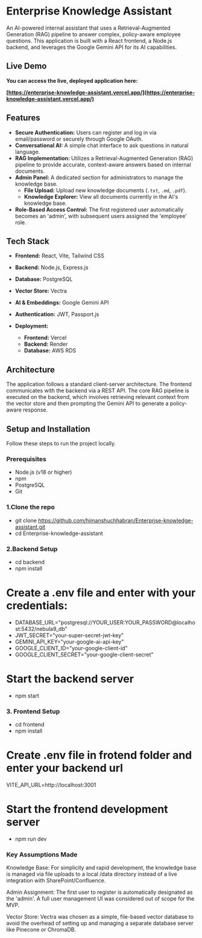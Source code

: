 # Enterprise Knowledge Assistant

An AI-powered internal assistant that uses a Retrieval-Augmented Generation (RAG) pipeline to answer complex, policy-aware employee questions. This application is built with a React frontend, a Node.js backend, and leverages the Google Gemini API for its AI capabilities.

## Live Demo

**You can access the live, deployed application here:**

**[https://enterprise-knowledge-assistant.vercel.app/](https://enterprise-knowledge-assistant.vercel.app/)**

## Features

* **Secure Authentication:** Users can register and log in via email/password or securely through Google OAuth.
* **Conversational AI:** A simple chat interface to ask questions in natural language.
* **RAG Implementation:** Utilizes a Retrieval-Augmented Generation (RAG) pipeline to provide accurate, context-aware answers based on internal documents.
* **Admin Panel:** A dedicated section for administrators to manage the knowledge base.
    * **File Upload:** Upload new knowledge documents (`.txt`, `.md`, `.pdf`).
    * **Knowledge Explorer:** View all documents currently in the AI's knowledge base.
* **Role-Based Access Control:** The first registered user automatically becomes an 'admin', with subsequent users assigned the 'employee' role.

## Tech Stack

* **Frontend:** React, Vite, Tailwind CSS
* **Backend:** Node.js, Express.js
* **Database:** PostgreSQL
* **Vector Store:** Vectra
* **AI & Embeddings:** Google Gemini API
* **Authentication:** JWT, Passport.js

* **Deployment:**
    * **Frontend:** Vercel
    * **Backend:** Render
    * **Database:** AWS RDS

## Architecture

The application follows a standard client-server architecture. The frontend communicates with the backend via a REST API. The core RAG pipeline is executed on the backend, which involves retrieving relevant context from the vector store and then prompting the Gemini API to generate a policy-aware response.


## Setup and Installation

Follow these steps to run the project locally.

### Prerequisites

* Node.js (v18 or higher)
* npm
* PostgreSQL
* Git


### 1.Clone the repo

* git clone https://github.com/himanshuchhabran/Enterprise-knowledge-assistant.git
* cd Enterprise-knowledge-assistant

### 2.Backend Setup

* cd backend
* npm install

# Create a .env file and enter with your credentials:

* DATABASE_URL="postgresql://YOUR_USER:YOUR_PASSWORD@localhost:5432/nebula9_db"
* JWT_SECRET="your-super-secret-jwt-key"
* GEMINI_API_KEY="your-google-ai-api-key"
* GOOGLE_CLIENT_ID="your-google-client-id"
* GOOGLE_CLIENT_SECRET="your-google-client-secret"

# Start the backend server
* npm start

### 3. Frontend Setup

* cd frontend
* npm install

# Create .env file in frotend folder and enter your backend url
VITE_API_URL=http://localhost:3001

# Start the frontend development server
* npm run dev


### Key Assumptions Made

Knowledge Base: For simplicity and rapid development, the knowledge base is managed via file uploads to a local /data directory instead of a live integration with SharePoint/Confluence.

Admin Assignment: The first user to register is automatically designated as the 'admin'. A full user management UI was considered out of scope for the MVP.

Vector Store: Vectra was chosen as a simple, file-based vector database to avoid the overhead of setting up and managing a separate database server like Pinecone or ChromaDB. 